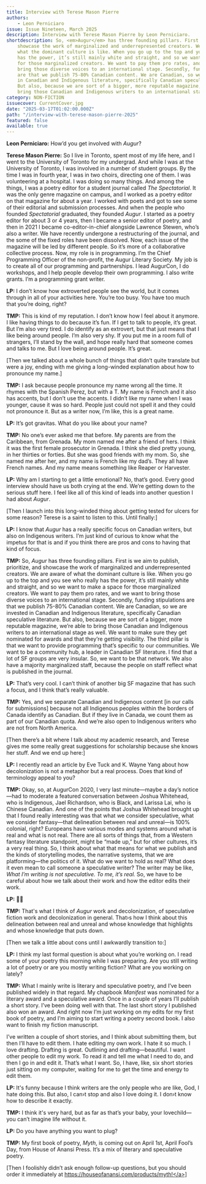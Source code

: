 ```yaml
---
title: Interview with Terese Mason Pierre
authors:
    - Leon Perniciaro
issue: Issue Nineteen, March 2025
description: Interview with Terese Mason Pierre by Leon Perniciaro.
shortdescription: So, <em>Augur</em> has three founding pillars. First is we aim to publish, prioritize, and
    showcase the work of marginalized and underrepresented creators. We are aware of
    what the dominant culture is like. When you go up to the top and you see who really
    has the power, it’s still mainly white and straight, and so we want to make a space
    for those marginalized creators. We want to pay them pro rates, and we want to
    bring those diverse voices to an international stage. Secondly, funding stipulations
    are that we publish 75-80% Canadian content. We are Canadian, so we are invested
    in Canadian and Indigenous literature, specifically Canadian speculative literature.
    But also, because we are sort of a bigger, more reputable magazine, we’re able to
    bring those Canadian and Indigenous writers to an international stage as well.
category: NON-FICTION
issuecover: CurrentCover.jpg
date: "2025-03-17T01:02:00.000Z"
path: "/interview-with-terese-mason-pierre-2025"
featured: false
available: true
---
```


<strong>Leon Perniciaro:</strong> How’d you get involved with <em>Augur</em>?

<strong>Terese Mason Pierre:</strong> So I live in Toronto, spent most of my life here, and I went
to the University of Toronto for my undergrad. And while I was at the University of
Toronto, I was involved in a number of student groups. By the time I was in fourth
year, I was in two choirs, directing one of them. I was volunteering at a hospital. I
was doing so many things. And among the things, I was a poetry editor for a student
journal called <em>The Spectatorial</em>. It was the only genre magazine on campus, and I
worked as a poetry editor on that magazine for about a year. I worked with poets and
got to see some of their editorial and submission processes. And when the people
who founded <em>Spectatorial</em> graduated, they founded <em>Augur</em>. I started as a poetry editor
for about 3 or 4 years, then I became a senior editor of poetry, and then in 2021 I
became co-editor-in-chief alongside Lawrence Stewen, who’s also a writer. We have
recently undergone a restructuring of the journal, and the some of the fixed roles
have been dissolved. Now, each issue of the magazine will be led by different people.
So it’s more of a collaborative collective process. Now, my role is in programming.
I’m the Chief Programming Officer of the non-profit, the Augur Literary Society.
My job is to create all of our programming and partnerships. I lead AugurCon, I do
workshops, and I help people develop their own programming. I also write grants.
I’m a programming grant writer. 

<strong>LP:</strong> I don’t know how extroverted people see the world, but it comes through in
all of your activities here. You’re too busy. You have too much that you’re doing,
right?

<strong>TMP:</strong> This is kind of my reputation. I don’t know how I feel about it anymore. I like
having things to do because it’s fun. If I get to talk to people, it’s great. But I’m also
very tired. I do identify as an extrovert, but that just means that I like being around
people. I’m also very shy. If you put me in a room full of strangers, I’ll stand by the
wall, and hope really hard that someone comes and talks to me. But I love being
around people. It’s great.

[Then we talked about a whole bunch of things that didn’t quite translate but
were a joy, ending with me giving a long-winded explanation about how to
pronounce my name.]

<strong>TMP:</strong> I ask because people pronounce my name wrong all the time. It rhymes with
the Spanish Perez, but with a T. My name is French and it also has accents, but I
don’t use the accents. I didn’t like my name when I was younger, cause it was so
hard. People just could not spell it and they could not pronounce it. But as a writer
now, I’m like, this is a great name.

<strong>LP:</strong> It’s got gravitas. What do you like about your name?

<strong>TMP:</strong> No one’s ever asked me that before. My parents are from the Caribbean, from
Grenada. My mom named me after a friend of hers. I think it was the first female
prosecutor in Grenada. I think she died pretty young, in her thirties or forties. But
she was good friends with my mom. So, she named me after her, and my name is
French like my dad’s. They all have French names. And my name means something
like Reaper or Harvester.

<strong>LP:</strong> Why am I starting to get a little emotional? No, that’s good. Every good interview
should have us both crying at the end. We’re getting down to the serious stuff here.
I feel like all of this kind of leads into another question I had about <em>Augur</em>. 

[Then I launch into this long-winded thing about getting tested for ulcers for some
reason? Terese is a saint to listen to this. Until finally:]

<strong>LP:</strong> I know that <em>Augur</em> has a really specific focus on Canadian writers, but also
on Indigenous writers. I’m just kind of curious to know what the impetus for
that is and if you think there are pros and cons to having that kind of focus.

<strong>TMP:</strong> So, <em>Augur</em> has three founding pillars. First is we aim to publish, prioritize, and
showcase the work of marginalized and underrepresented creators. We are aware of
what the dominant culture is like. When you go up to the top and you see who really
has the power, it’s still mainly white and straight, and so we want to make a space
for those marginalized creators. We want to pay them pro rates, and we want to
bring those diverse voices to an international stage. Secondly, funding stipulations
are that we publish 75-80% Canadian content. We are Canadian, so we are invested
in Canadian and Indigenous literature, specifically Canadian speculative literature.
But also, because we are sort of a bigger, more reputable magazine, we’re able to
bring those Canadian and Indigenous writers to an international stage as well. We
want to make sure they get nominated for awards and that they’re getting visibility.
The third pillar is that we want to provide programming that’s specific to our
communities. We want to be a community hub, a leader in Canadian SF literature.
I find that a lot of SF groups are very insular. So, we want to be that network. We
also have a majority marginalized staff, because the people on staff reflect what is
published in the journal.

<strong>LP:</strong> That’s very cool. I can’t think of another big SF magazine that has such a focus,
and I think that’s really valuable.

<strong>TMP:</strong> Yes, and we separate Canadian and Indigenous content [in our calls for
submissions] because not all Indigenous peoples within the borders of Canada
identify as Canadian. But if they live in Canada, we count them as part of our
Canadian quota. And we’re also open to Indigenous writers who are not from North
America. 

[Then there’s a bit where I talk about my academic research, and Terese gives me 
some really great suggestions for scholarship because she knows her stuff. And we
end up here:]

<strong>LP:</strong> I recently read an article by Eve Tuck and K. Wayne Yang about how
decolonization is not a metaphor but a real process. Does that kind of terminology
appeal to you?

<strong>TMP:</strong> Okay, so, at AugurCon 2020, I very last minute—maybe a day’s notice—had
to moderate a featured conversation between Joshua Whitehead, who is Indigenous,
Jael Richardson, who is Black, and Larissa Lai, who is Chinese Canadian. And one
of the points that Joshua Whitehead brought up that I found really interesting
was that what we consider speculative, what we consider fantasy—that delineation
between real and unreal—is 100% colonial, right? Europeans have various modes
and systems around what is real and what is not real. There are all sorts of things
that, from a Western fantasy literature standpoint, might be “made up,” but for
other cultures, it’s a very real thing. So, I think about what that means for what
we publish and the kinds of storytelling modes, the narrative systems, that we are
platforming—the politics of it. What do we want to hold as real? What does it even
mean to call someone a speculative writer? The writer may be like, <em>What I’m writing
is not speculative. To me, it’s real.</em> So, we have to be careful about how we talk about
their work and how the editor edits their work.

<strong>LP:</strong> :star_struck::star_struck:

<strong>TMP:</strong> That's what I think of <em>Augur</em> work and decolonization, of speculative fiction
work and decolonization in general. That›s how I think about this delineation
between real and unreal and whose knowledge that highlights and whose knowledge
that puts down.

[Then we talk a little about cons until I awkwardly transition to:]

<strong>LP:</strong> I think my last formal question is about what you’re working on. I read some of
your poetry this morning while I was preparing. Are you still writing a lot of poetry
or are you mostly writing fiction? What are you working on lately?

<strong>TMP:</strong> What I mainly write is literary and speculative poetry, and I’ve been
published widely in that regard. My chapbook <em>Manifest</em> was nominated for a
literary award and a speculative award. Once in a couple of years I’ll publish a
short story. I’ve been doing well with that. The last short story I published also
won an award. And right now I’m just working on my edits for my first book of
poetry, and I’m aiming to start writing a poetry second book. I also want to finish
my fiction manuscript.

I’ve written a couple of short stories, and I think about submitting them, but then
I’ll have to edit them. I hate editing my own work. I hate it so much. I love drafting.
Drafting is great. Outlining and drafting—beautiful. I want other people to edit my
work. To read it and tell me what I need to do, and then I go in and edit it. That’s
what I want. So, I have, like, six short stories just sitting on my computer, waiting for 
me to get the time and energy to edit them.  

<strong>LP:</strong> It's funny because I think writers are the only people who are like, God, I hate
doing this. But also, I can›t stop and also I love doing it. I don›t know how to describe
it exactly. 

<strong>TMP:</strong> I think it's very hard, but as far as that’s your baby, your lovechild—you can’t
imagine life without it. 

<strong>LP:</strong> Do you have anything you want to plug?

<strong>TMP:</strong> My first book of poetry, <em>Myth</em>, is coming out on April 1st, April Fool’s Day,
from House of Anansi Press. It’s a mix of literary and speculative poetry.

[Then I foolishly didn’t ask enough follow-up questions, but you should order it
immediately at <a href='https://houseofanansi.com/products/myth!'>https://houseofanansi.com/products/myth!</a>]
